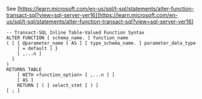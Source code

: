 See [https://learn.microsoft.com/en-us/sql/t-sql/statements/alter-function-transact-sql?view=sql-server-ver16](https://learn.microsoft.com/en-us/sql/t-sql/statements/alter-function-transact-sql?view=sql-server-ver16)
```
-- Transact-SQL Inline Table-Valued Function Syntax
ALTER FUNCTION [ schema_name. ] function_name   
( [ { @parameter_name [ AS ] [ type_schema_name. ] parameter_data_type   
    [ = default ] }   
    [ ,...n ]  
  ]  
)  
RETURNS TABLE  
    [ WITH <function_option> [ ,...n ] ]  
    [ AS ]  
    RETURN [ ( ] select_stmt [ ) ]  
[ ; ]
```
